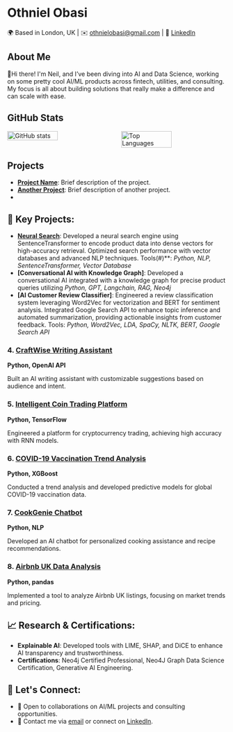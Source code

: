   # Othniel Obasi

🌍 Based in London, UK | ✉️ [othnielobasi@gmail.com](mailto:othnielobasi@gmail.com) | 🔗 [LinkedIn](https://www.linkedin.com/in/othnielobasi/)

## About Me
👋Hi there! I'm Neil, and I’ve been diving into AI and Data Science, working on some pretty cool AI/ML products across fintech, utilities, and consulting. My focus is all about building solutions that really make a difference and can scale with ease.


## GitHub Stats

<div style="display: flex; justify-content: space-between;">
  <img src="https://github-readme-stats.vercel.app/api?username=othnielObasi&count_private=true&show_icons=true&bg_color=ffffff&title_color=000000&text_color=000000&icon_color=000000&custom_title=GitHub%20Stats&include_all_commits=true&hide=stars,prs,issues,contribs&token=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" alt="GitHub stats" style="width: 48%;"/>
  <img src="https://github-readme-stats.vercel.app/api/top-langs/?username=othnielObasi&layout=compact&bg_color=ffffff&title_color=000000&text_color=000000&icon_color=000000&custom_title=Top%20Languages&token=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" alt="Top Languages" style="width: 48%;"/>
</div>

## Projects

- **[Project Name](https://github.com/othnielObasi/project-name)**: Brief description of the project.
- **[Another Project](https://github.com/othnielObasi/another-project)**: Brief description of another project.
- 
## 🚀 Key Projects:
- **[Neural Search](#)**: Developed a neural search engine using SentenceTransformer to encode product data into dense vectors for high-accuracy retrieval. Optimized search performance with vector databases and advanced NLP techniques. Tools(#)**: *Python, NLP, SentenceTransformer, Vector Database*
- **[Conversational AI with Knowledge Graph]**: Developed a conversational AI integrated with a knowledge graph for precise product queries utilizing *Python, GPT, Langchain, RAG, Neo4j*
- **[AI Customer Review Classifier]**: Engineered a review classification system leveraging Word2Vec for vectorization and BERT for sentiment analysis. Integrated Google Search API to enhance topic inference and automated summarization, providing actionable insights from customer feedback. Tools:  *Python, Word2Vec, LDA, SpaCy, NLTK, BERT, Google Search API*




### 4. [CraftWise Writing Assistant](#)
**Python, OpenAI API**

Built an AI writing assistant with customizable suggestions based on audience and intent.

### 5. [Intelligent Coin Trading Platform](#)
**Python, TensorFlow**

Engineered a platform for cryptocurrency trading, achieving high accuracy with RNN models.

### 6. [COVID-19 Vaccination Trend Analysis](#)
**Python, XGBoost**

Conducted a trend analysis and developed predictive models for global COVID-19 vaccination data.

### 7. [CookGenie Chatbot](#)
**Python, NLP**

Developed an AI chatbot for personalized cooking assistance and recipe recommendations.

### 8. [Airbnb UK Data Analysis](#)
**Python, pandas**

Implemented a tool to analyze Airbnb UK listings, focusing on market trends and pricing.


## 📈 Research & Certifications:
- **Explainable AI**: Developed tools with LIME, SHAP, and DiCE to enhance AI transparency and trustworthiness.
- **Certifications**: Neo4j Certified Professional, Neo4J Graph Data Science Certification, Generative AI Engineering.


## 👥 Let's Connect:
- 💼 Open to collaborations on AI/ML projects and consulting opportunities.
- 📧 Contact me via [email](mailto:othnielobasi@gmail.com) or connect on [LinkedIn](https://www.linkedin.com/in/othnielobasi).


